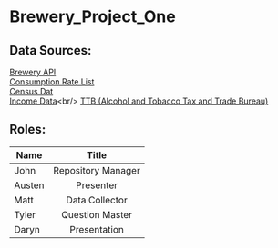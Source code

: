 # Brewery_Project_One

## Data Sources:
[Brewery API](https://www.openbrewerydb.org/documentation/)<br/>
[Consumption Rate List](https://beerinfo.com/beer-consumption-by-state-per-capita/)<br/>
[Census Dat](https://www.census.gov/popclock/data_tables.php?component=pyramid)<br/>
[Income Data](https://apps.bea.gov/itable/?ReqID=70&step=1&_gl=1*hwmef0*_ga*MjAyODIxNjI2My4xNzEzO[…]k1*_ga_J4698JNNFT*MTcxMzkyMzA1Ny4yLjAuMTcxMzkyMzA1Ny42MC4wLjA.)<br/>
[TTB (Alcohol and Tobacco Tax and Trade Bureau)](https://www.ttb.gov/regulated-commodities/beverage-alcohol/beer/statistics)<br/>

## Roles: 

| Name  | Title               | 
| ----- |:-------------------:| 
|John   | Repository Manager  | 
|Austen | Presenter           | 
|Matt   | Data Collector      |
|Tyler  | Question Master     |
|Daryn  | Presentation        |<br/>|
